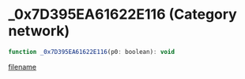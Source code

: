 # _0x7D395EA61622E116 (Category network)

```js
function _0x7D395EA61622E116(p0: boolean): void
```

[filename](_0x7D395EA61622E116_m.md ':include')